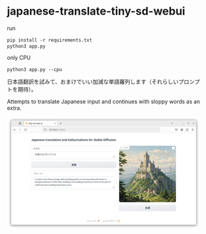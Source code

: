 # japanese-translate-tiny-sd-webui

run 
```
pip install -r requirements.txt
python3 app.py
```
only CPU
```
python3 app.py --cpu 
```



日本語翻訳を試みて、おまけでいい加減な単語羅列します（それらしいプロンプトを期待）。

Attempts to translate Japanese input and continues with sloppy words as an extra.

![img.png](img.png)
